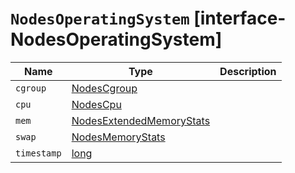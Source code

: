 # `NodesOperatingSystem` [interface-NodesOperatingSystem]

| Name | Type | Description |
| - | - | - |
| `cgroup` | [NodesCgroup](./NodesCgroup.md) | &nbsp; |
| `cpu` | [NodesCpu](./NodesCpu.md) | &nbsp; |
| `mem` | [NodesExtendedMemoryStats](./NodesExtendedMemoryStats.md) | &nbsp; |
| `swap` | [NodesMemoryStats](./NodesMemoryStats.md) | &nbsp; |
| `timestamp` | [long](./long.md) | &nbsp; |
